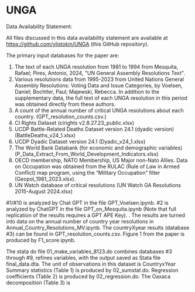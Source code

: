 # UNGA
Data Availability Statement:

All files discussed in this data availability statement are available at https://github.com/ylistokin/UNGA (this GitHub repository). 
 
The primary input databases for the paper are:
1.	The text of each UNGA resolution from 1981 to 1994 from Mesquita, Rafael; Pires, Antonio, 2024, "UN General Assembly Resolutions Text". 
2.	Various resolutions data from 1995-2023 from United Nations General Assembly Resolutions: Voting Data and Issue Categories, by Voelsen, Daniel; Bochtler, Paul; Majewski, Rebecca. In addition to the supplementary data, the full text of each UNGA resolution in this period was obtained directly from these authors.  
3.	A count of the annual number of critical UNGA resolutions about each country. (GPT_resolution_counts.csv.)
4.	CI Rights Dataset (cirights v2.8.27.23_public.xlsx)
5.	UCDP Battle-Related Deaths Dataset version 24.1 (dyadic version) (BattleDeaths_v24_1.xlsx)
6.	UCDP Dyadic Dataset version 24.1 (Dyadic_v24_1.xlsx)
7.	The World Bank Databank (for economic and demographic variables)  (P_Data_Extract_From_World_Development_Indicators.xlsx)
8.	OECD membership, NATO Membership, US Major non-Nato Allies. Data on Occupation was obtained from the RULAC (Rule of Law in Armed Conflict) map program, using the “Military Occupation” filter (Geopol_1981_2023.xlsx).
9.	UN Watch database of critical resolutions (UN Watch GA Resolutions 2015-August 2024.xlsx)

 #1/#10 is analyzed by Chat GPT in the file GPT_Voelsen.ipynb. #2 is analyzed by ChatGPT in the file GPT_on_Mesquita.ipynb (Note that full replication of the results requires a GPT APE Key). . The results are turned into data on the annual number of country year resolutions in Annual_Country_Resolutions_MV.ipynb. The countryXyear results (database #3) can be found in GPT_resolution_counts.csv. 
Figure 1 from the paper is produced by F1_score.ipynb.  

The stata do file 01_make_variables_8123.do combines databases #3 through #9, refines variables, with the output saved as Stata file final_data.dta. The unit of observations in this dataset is CountryxYear
Summary statistics (Table 1) is produced by 02_sumstat.do. Regression coefficients (Table 2) is produced by 02_regression.do. The Oaxaca decomposition (Table 3) is 

